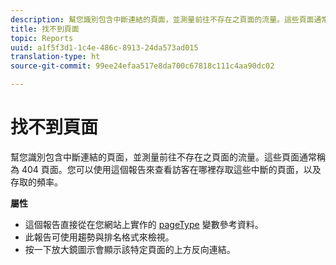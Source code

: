 ```yaml
---
description: 幫您識別包含中斷連結的頁面，並測量前往不存在之頁面的流量。這些頁面通常稱為 404 頁面。您可以使用這個報告來查看訪客在哪裡存取這些中斷的頁面，以及存取的頻率。
title: 找不到頁面
topic: Reports
uuid: a1f5f3d1-1c4e-486c-8913-24da573ad015
translation-type: ht
source-git-commit: 99ee24efaa517e8da700c67818c111c4aa90dc02

---
```



# 找不到頁面

幫您識別包含中斷連結的頁面，並測量前往不存在之頁面的流量。這些頁面通常稱為 404 頁面。您可以使用這個報告來查看訪客在哪裡存取這些中斷的頁面，以及存取的頻率。

**屬性**

* 這個報告直接從在您網站上實作的 [pageType](https://marketing.adobe.com/resources/help/en_US/sc/implement/c_pagetype.html) 變數參考資料。
* 此報告可使用趨勢與排名格式來檢視。
* 按一下放大鏡圖示會顯示該特定頁面的上方反向連結。

